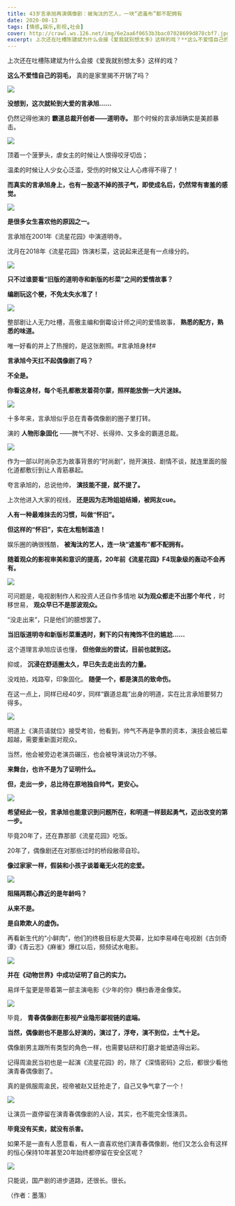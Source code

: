 ```yaml
---
title: 43岁言承旭再演偶像剧：被淘汰的艺人，一块“遮羞布”都不配拥有
date: 2020-08-13
tags: [情感,娱乐,影视,社会]
cover: http://crawl.ws.126.net/img/6e2aa6f0653b3bac07028699d878cbf7.jpg
excerpt: 上次还在吐槽陈建斌为什么会接《爱我就别想太多》这样的戏？**这么不爱惜自己的羽毛，** 真的是家里揭不开锅了吗？![](http://crawl.ws.126.net/img/6e2aa6f0653b3bac07028699d878
---
```

上次还在吐槽陈建斌为什么会接《爱我就别想太多》这样的戏？

**这么不爱惜自己的羽毛，** 真的是家里揭不开锅了吗？

![](http://crawl.ws.126.net/img/6e2aa6f0653b3bac07028699d878cbf7.jpg)  

**没想到，这次就轮到大爱的言承旭......**

仍然记得他演的 **霸道总裁开创者——道明寺。** 那个时候的言承旭确实是美颜暴击。

![](http://crawl.ws.126.net/img/ef13d7a135bbd59f74de4a240c9ac196.jpg)  

顶着一个菠萝头，虐女主的时候让人恨得咬牙切齿；

温柔的时候让人少女心泛滥，受伤的时候又让人心疼得不得了！

**而真实的言承旭身上，也有一股退不掉的孩子气，即使成名后，仍然常有害羞的感觉。**

![](http://crawl.ws.126.net/img/f840cace7f79a6e01c7f9dae6d0714d3.jpg)  

**是很多女生喜欢他的原因之一。**

言承旭在2001年《流星花园》中演道明寺。

沈月在2018年《流星花园》饰演杉菜，这说起来还是有一点缘分的。

![](http://crawl.ws.126.net/img/a6d721756a6b58d3f451ab2cf9baa2bc.jpg)  

**只不过谁要看“旧版的道明寺和新版的杉菜”之间的爱情故事？**

**编剧玩这个梗，不免太失水准了！**

![](http://crawl.ws.126.net/img/8349267ad67d9d3951ead1ba61d04941.jpg)  

整部剧让人无力吐槽，高傲主编和倒霉设计师之间的爱情故事， **熟悉的配方，熟悉的味道。**

唯一好看的并上了热搜的，是这张剧照。#言承旭身材#

**言承旭今天扛不起偶像剧了吗？**

**不全是。**

**你看这身材，每个毛孔都散发着荷尔蒙，照样能放倒一大片迷妹。**

![](http://crawl.ws.126.net/img/09dbb3db2624328cb9b4ff1d596a8037.jpg)  

十多年来，言承旭似乎总在青春偶像剧的圈子里打转。

演的 **人物形象固化** ——脾气不好、长得帅、又多金的霸道总裁。

![](http://crawl.ws.126.net/img/3fbb44fa06ec1af0f0ca954aaa4c908c.gif)  

作为一部以时尚杂志为故事背景的“时尚剧”，抛开演技、剧情不谈，就连里面的服化道都敷衍到让人青筋暴起。

夸言承旭的，总说他帅， **演技能不提，就不提了。**

上次他进入大家的视线， **还是因为志玲姐姐结婚，被网友cue。**

**人有一种最难抹去的习惯，叫做“怀旧”。**

**但这样的“怀旧”，实在太粗制滥造！**

娱乐圈的确很残酷， **被淘汰的艺人，连一块“遮羞布”都不配拥有。**

**随着观众的影视审美和意识的提高，20年前《流星花园》F4现象级的轰动不会再有。**

![](http://crawl.ws.126.net/img/c055298e7d722266af94a83faed8f319.jpg)  

可问题是，电视剧制作人和投资人还自作多情地 **以为观众都走不出那个年代** ，时移世易， **观众早已不是那波观众。**

“没走出来”，只是他们的臆想罢了。

**当旧版道明寺和新版杉菜重遇时，剩下的只有掩饰不住的尴尬......**

这个道理言承旭应该也懂， **但他做出的尝试，目前也就到这。**

抑或， **沉浸在舒适圈太久，早已失去走出去的力量。**

没戏拍，戏路窄，印象固化。 **随便一个，都是演员的致命伤。**

在这一点上，同样已经40岁，同样“霸道总裁”出身的明道，实在比言承旭要努力得多。

![](http://crawl.ws.126.net/img/0cf5398d08fa4863e599abdb2fbc1acb.jpg)  

明道上《演员请就位》接受考验，他看到，帅气不再是争票的资本，演技会被后辈超越，需要重新面对观众。

当然，他会被旁边老演员碾压，也会被导演说功力不够。

**来舞台，也许不是为了证明什么。**

**但，走出一步，总比待在原地独自帅气，更安心。**

![](http://crawl.ws.126.net/img/7abdf28e62c723bc13765f101caaa4aa.gif)  

**希望经此一役，言承旭也能意识到问题所在，和明道一样鼓起勇气，迈出改变的第一步。**

毕竟20年了，还在靠那部《流星花园》吃饭。

20年了，偶像剧还在对那些过时的桥段敝帚自珍。

**像过家家一样，假装和小孩子谈着毫无火花的恋爱。**

![](http://crawl.ws.126.net/img/8a7cba07fd2ec0fc506e1e899a1be9a7.gif)  

**阻隔两颗心靠近的是年龄吗？**

**从来不是。**

**是自欺欺人的虚伪。**

再看新生代的“小鲜肉”，他们的终极目标是大荧幕，比如李易峰在电视剧《古剑奇谭》《青云志》《麻雀》爆红以后，频频试水电影。

![](http://crawl.ws.126.net/img/df1c484c01690b6c019580ac26e0fdb2.jpg)  

**并在《动物世界》中成功证明了自己的实力。**

易烊千玺更是带着第一部主演电影《少年的你》横扫香港金像奖。

![](http://crawl.ws.126.net/img/6ecdbcb0e62904cd6a59fbb417802912.jpg)  

毕竟， **青春偶像剧在影视产业隐形鄙视链的底端。**

**当然，偶像剧也不是那么好演的，演过了，浮夸，演不到位，土气十足。**

偶像剧男主跟所有类型的角色一样，也需要钻研和打磨才能塑造得出彩。

记得周渝民当初也是一起演《流星花园》的，除了《深情密码》之后，都很少看他演青春偶像剧了。

真的是佩服周渝民，视帝被赵又廷抢走了，自己又争气拿了一个！

![](http://crawl.ws.126.net/img/4d61aab52ce7f2bca6b73af1c627ff23.jpg)  

让演员一直停留在演青春偶像剧的人设，其实，也不能完全怪演员。

**毕竟没有买卖，就没有杀害。**

如果不是一直有人愿意看，有人一直喜欢他们演青春偶像剧，他们又怎么会有这样的恒心保持10年甚至20年始终都停留在安全区呢？

![](http://crawl.ws.126.net/img/f60b6dd1ebe29e4057bae8a027212c46.jpg)  

只能说，国产剧的进步道路，还很长。很长。

（作者：墨落）

